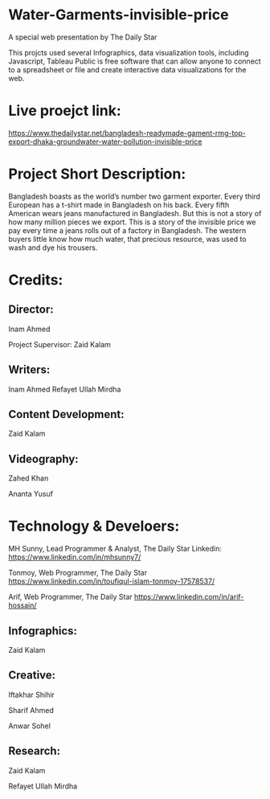 # Water-Garments-invisible-price
A special web presentation by The Daily Star

This projcts used several Infographics, data visualization tools, including Javascript, Tableau Public is free software that can allow anyone to connect to a spreadsheet or file and create interactive data visualizations for the web.


Live proejct link:
===============
https://www.thedailystar.net/bangladesh-readymade-gament-rmg-top-export-dhaka-groundwater-water-pollution-invisible-price
 
 
Project Short Description:
==============================
Bangladesh boasts as the world’s number two garment exporter. Every third European has a t-shirt made in Bangladesh on his back. Every fifth American wears jeans manufactured in Bangladesh.
But this is not a story of how many million pieces we export. This is a story of the invisible price we pay every time a jeans rolls out of a factory in Bangladesh. The western buyers little know how much water, that precious resource, was used to wash and dye his trousers.



Credits:
==========

Director:
--------

Inam Ahmed

Project Supervisor:
Zaid Kalam

Writers:
---------
Inam Ahmed
Refayet Ullah Mirdha

Content Development:
---------
Zaid Kalam

Videography:
---------

Zahed Khan

Ananta Yusuf

Technology & Develoers:
=================== 

MH Sunny, Lead Programmer & Analyst, The Daily Star Linkedin: https://www.linkedin.com/in/mhsunny7/ 

Tonmoy, Web Programmer, The Daily Star https://www.linkedin.com/in/toufiqul-islam-tonmoy-17578537/

Arif, Web Programmer, The Daily Star https://www.linkedin.com/in/arif-hossain/


Infographics:
---------

Zaid Kalam


Creative:
---------
Iftakhar Shihir

Sharif Ahmed

Anwar Sohel

Research:
---------

Zaid Kalam

Refayet Ullah Mirdha




